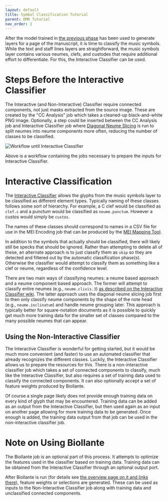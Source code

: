 ```yaml
---
layout: default
title: Symbol Classification Tutorial
parent: OMR Tutorial
nav_order: 2
---
```


After the model trained in [the previous phase](./document-analysis)
has been used to generate layers for a page of the manuscript, it is time to
classify the music symbols. While the text and staff lines layers are
straightforward, the music symbols layer contains various neumes, clefs,
and custodes that require additional effort to differentiate.
For this, the Interactive Classifier can be used.

# Steps Before the Interactive Classifier

The Interactive (and Non-Interactive) Classifier require connected components, not
just masks extracted from the source image. These are created by the
"CC Analysis" job which takes a cleaned-up black-and-white PNG image.
Optionally, a step could be inserted between the CC Analysis job and
Interactive Classifier job where [Diagonal Neume Slicing](https://github.com/DDMAL/diagonal-neume-slicing) is run to split neumes into neume components more often, reducing the number of classes to be classified.

![Workflow until Interactive Classifier]({{site.baseurl}}/assets/workflow-to-ic.png)

Above is a workflow containing the jobs necessary to prepare the inputs for Interactive Classifier.

# Interactive Classification

The [Interactive Classifier]({{site.baseurl}}/overview/classification#interactive-classifier)
allows the glyphs from the music symbols layer to be classified as different
element types. Typically naming of these classes follows some sort of hierarchy.
For example, a C clef would be classified as `clef.c` and a punctum would be
classified as `neume.punctum`. However a custos would simply be `custos`.

The names of these classes should correspond to names in a CSV file for use in the MEI Encoding job that can be produced by the [MEI Mapping Tool](https://github.com/DDMAL/mei-mapping-tool).

In addition to the symbols that actually should be classified, there will
likely still be specks that should be ignored. Rather than attempting to
delete all of these, an alternate approach is to just classify them as
`skip` so they are detected and filtered out by the automatic classification phase(s).
Otherwise the classifier would attempt to classify them as something like a clef or neume, regardless of the confidence level.

There are two main ways of classifying neumes: a neume based approach and
a neume component based approach. The former will attempt to classify entire
neumes (e.g., `neume.clivis.3`) [as described on the Interactive Classifier wiki](https://github.com/DDMAL/Interactive-Classifier/wiki/Classifying-Square-Notes).
The latter approach uses the diagonal neume slicing job first to then only
classify neume components by the shape of the note head (e.g., `neume.inclinatum`) and handle neume grouping later.
This approach is typically better for square-notation documents as it is
possible to quickly get much more training data for the smaller set of
classes compared to the many possible neumes that can appear.

## Using the Non-Interactive Classifier

The Interactive Classifier is wonderful for getting started, but it would be
much more convenient (and faster) to use an automated classifier that
already recognizes the different classes. Luckily, the Interactive Classifier
allows us to prepare the resources for this. There is a non-interactive
classifier job which takes a set of connected
components to classify, much like the Interactive Classifier, but also
requires a set of training data used to classify the connected components.
It can also optionally accept a set of feature weights produced by Biollante.

Of course a single page likely does not provide enough training data on every kind of glyph that may be encountered.
Training data can be added as an output from the Interactive Classifier, but then used again as an input on another page allowing for more
training data to be generated. Once enough is added, the training data
output from that job can be used in the non-interactive classifier job.

# Note on Using Biollante

The Biollante job is an optional part of this process.
It attempts to optimize the features used in the classifier based on
training data. Training data can be obtained from the Interactive Classifier
through an optional output port.

After Biollante is run (for details see [the overview page on it and links there]({{site.baseurl}}/overview/classification#biollante)), feature weights or selections are generated.
These can be used as inputs to the Non-Interactive Classifier job along with
training data and unclassified connected components.
